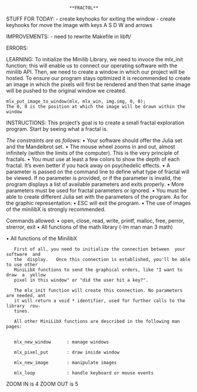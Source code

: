 							**FRACTOL**

STUFF FOR TODAY:
	- create keyhooks for exiting the window
	- create keyhooks for move the image with keys A S D W and arrows



IMPROVEMENTS:
	- need to rewrite Makefile in libft/


ERRORS:

LEARNING:
	To initialize the Minilib Library, we need to invoce the mlx_init function; this will enable us to connect our operating software with the minilib API.
	Then, we need to create a window in which our project will be hosted. To ensure our program stays optimized it is recommended to create an image in which the pixels will first be rendered and then that same image will be pushed to the original window we created.

	mlx_put_image_to_window(mlx, mlx_win, img.img, 0, 0);
	The 0, 0 is the position at which the image will be drawn within the window










INSTRUCTIONS:
This project’s goal is to create a small fractal exploration program. Start by seeing what a fractal is.

*The constraints are as follows:*
	• Your software should offer the Julia set and the Mandelbrot set.
	• The mouse wheel zooms in and out, almost infinitely (within the limits of the
	computer). This is the very principle of fractals.
	• You must use at least a few colors to show the depth of each fractal. It’s even better if you hack away on psychedelic effects.
	• A parameter is passed on the command line to define what type of fractal will be viewed. If no parameter is provided, or if the parameter is invalid, the program
	displays a list of available parameters and exits properly.
	• More parameters must be used for fractal parameters or ignored.
	• You must be able to create different Julia set with the parameters of the program.
	As for the graphic representation:
	• ESC will exit the program.
	• The use of images of the minilibX is strongly recommended.

Commands allowed:
• open, close, read, write,
printf, malloc, free, perror,
strerror, exit
• All functions of the math
library (-lm man man 3 math)

• All functions of the MinilibX

       First of all, you need to initialize the connection between  your  software  and
       the  display.   Once this connection is established, you'll be able to use other
       MiniLibX functions to send the graphical orders, like "I want to draw  a  yellow
       pixel in this window" or "did the user hit a key?".

       The mlx_init function will create this connection. No parameters are needed, ant
       it will return a void * identifier, used for further calls to the  library  rou-
       tines.

       All other MiniLibX functions are described in the following man pages:


       mlx_new_window      : manage windows

       mlx_pixel_put       : draw inside window

       mlx_new_image       : manipulate images

       mlx_loop            : handle keyboard or mouse events


ZOOM IN		is 4
ZOOM OUT	is 5

